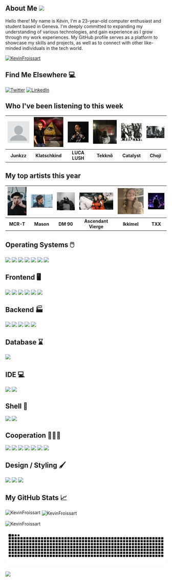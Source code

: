 ## About Me <img src="https://raw.githubusercontent.com/MartinHeinz/MartinHeinz/master/wave.gif" width="30px">

Hello there! My name is Kévin, I'm a 23-year-old computer enthusiast and student based in Geneva. I'm deeply committed to expanding my understanding of various technologies, and gain experience as I grow through my work experiences. My GitHub profile serves as a platform to showcase my skills and projects, as well as to connect with other like-minded individuals in the tech world.

<p align="left"> <a href="https://github.com/ryo-ma/github-profile-trophy"><img src="https://github-profile-trophy.vercel.app/?username=KevinFroissart" alt="KevinFroissart" /></a> </p>

## Find Me Elsewhere :computer:

<a href="https://twitter.com/FroissartK" target="_blank"><img src="https://img.shields.io/badge/Twitter-1DA1F2?style=for-the-badge&logo=twitter&logoColor=white" alt="Twitter"></a>
<a href="https://www.linkedin.com/in/kevin-froissart/" target="_blank"><img src="https://img.shields.io/badge/LinkedIn-0077B5?style=for-the-badge&logo=linkedin&logoColor=white" alt="LinkedIn"></a>

## Who I've been listening to this week
| <img src=https://raw.githubusercontent.com/KevinFroissart/KevinFroissart/master/artist_images/blank-profile-picture-973460_960_720.png> | <img src=https://raw.githubusercontent.com/KevinFroissart/KevinFroissart/master/artist_images/91c7924b829201d599756551eb5a788a.jpg> | <img src=https://raw.githubusercontent.com/KevinFroissart/KevinFroissart/master/artist_images/bec724ccc5316376ea400aaa582325ff.jpg> | <img src=https://raw.githubusercontent.com/KevinFroissart/KevinFroissart/master/artist_images/3e63ddebd183a105d109988d28ad0463.jpg> | <img src=https://raw.githubusercontent.com/KevinFroissart/KevinFroissart/master/artist_images/4a68539f137349aa853e909e1304c1d8.jpg> | <img src=https://raw.githubusercontent.com/KevinFroissart/KevinFroissart/master/artist_images/ea059a95b0fb2c335810932934df957d.jpg>  |
| :---: | :---: | :---: | :---: | :---: | :---: |
| <b>Junkzz</b> | <b>Klatschkind</b> | <b>LUCA LUSH</b> | <b>Tekknő</b> | <b>Catalyst</b> | <b>Choji</b>  |


## My top artists this year
| <img src=https://raw.githubusercontent.com/KevinFroissart/KevinFroissart/master/artist_images/21a5598d4f7d97b02e4c231f24cd237a.jpg> | <img src=https://raw.githubusercontent.com/KevinFroissart/KevinFroissart/master/artist_images/8d1a9020e3c426c25bb899e9cfb147c6.jpg> | <img src=https://raw.githubusercontent.com/KevinFroissart/KevinFroissart/master/artist_images/6220baadd454aab0dcf640c92ff17ba8.jpg> | <img src=https://raw.githubusercontent.com/KevinFroissart/KevinFroissart/master/artist_images/888a60f7553050091a66c1ceec0caa04.jpg> | <img src=https://raw.githubusercontent.com/KevinFroissart/KevinFroissart/master/artist_images/c0693ba1516c28f7036b81ff53ad871c.jpg> | <img src=https://raw.githubusercontent.com/KevinFroissart/KevinFroissart/master/artist_images/f68814a0ebda5307786e55f3b14a4831.jpg>  |
| :---: | :---: | :---: | :---: | :---: | :---: |
| <b>MCR-T</b> | <b>Mason</b> | <b>DM 90</b> | <b>Ascendant Vierge</b> | <b>Ikkimel</b> | <b>TXX</b>  |


## Operating Systems 🖱️

![](https://img.shields.io/badge/Linux-FCC624?style=for-the-badge&logo=linux&logoColor=black)
![](https://img.shields.io/badge/Ubuntu-E95420?style=for-the-badge&logo=ubuntu&logoColor=white)
![](https://img.shields.io/badge/Cent%20OS-262577?style=for-the-badge&logo=CentOS&logoColor=white)
![](https://img.shields.io/badge/Debian-A81D33?style=for-the-badge&logo=debian&logoColor=white)
![](https://img.shields.io/badge/Fedora-294172?style=for-the-badge&logo=fedora&logoColor=white)
![](https://img.shields.io/badge/Kali_Linux-557C94?style=for-the-badge&logo=kali-linux&logoColor=white)
![](https://img.shields.io/badge/Windows-0078D6?style=for-the-badge&logo=windows&logoColor=white)    

## Frontend 🖥️

![](https://img.shields.io/badge/HTML5-E34F26?style=for-the-badge&logo=html5&logoColor=white)
![](https://img.shields.io/badge/CSS3-1572B6?style=for-the-badge&logo=css3&logoColor=white)
![](https://img.shields.io/badge/Sass-CC6699?style=for-the-badge&logo=sass&logoColor=white)
![](https://img.shields.io/badge/JavaScript-F7DF1E?style=for-the-badge&logo=javascript&logoColor=black)
![](https://img.shields.io/badge/TypeScript-007ACC?style=for-the-badge&logo=typescript&logoColor=whit)
![](https://img.shields.io/badge/Angular-DD0031?style=for-the-badge&logo=angular&logoColor=white)

## Backend 🏭

![](https://img.shields.io/badge/Java-ED8B00?style=for-the-badge&logo=java&logoColor=white)
![](https://img.shields.io/badge/Spring-6DB33F?style=for-the-badge&logo=spring&logoColor=white)
![](https://img.shields.io/badge/Hibernate-59666C?style=for-the-badge&logo=Hibernate&logoColor=white)
![](https://img.shields.io/badge/Express.js-404D59?style=for-the-badge)
![](https://img.shields.io/badge/C%2B%2B-00599C?style=for-the-badge&logo=c%2B%2B&logoColor=white)


## Database ⌛

![](https://img.shields.io/badge/PostgreSQL-316192?style=for-the-badge&logo=postgresql&logoColor=white)

## IDE 💻

![](https://img.shields.io/badge/IntelliJ_IDEA-000000.svg?style=for-the-badge&logo=intellij-idea&logoColor=white)
![](https://img.shields.io/badge/Visual_Studio_Code-0078D4?style=for-the-badge&logo=visual%20studio%20code&logoColor=white)

## Shell 🔲

![](https://img.shields.io/badge/Shell_Script-121011?style=for-the-badge&logo=gnu-bash&logoColor=white)
![](https://img.shields.io/badge/Powershell-2CA5E0?style=for-the-badge&logo=powershell&logoColor=white)

## Cooperation 🧑‍🤝‍🧑

![](https://img.shields.io/badge/Jira-0052CC?style=for-the-badge&logo=Jira&logoColor=white)
![](https://img.shields.io/badge/GIT-E44C30?style=for-the-badge&logo=git&logoColor=white)
![](https://img.shields.io/badge/Miro-050038?style=for-the-badge&logo=Miro&logoColor=white)
![](https://img.shields.io/badge/Notion-000000?style=for-the-badge&logo=notion&logoColor=white)
![](https://img.shields.io/badge/Overleaf-47A141?style=for-the-badge&logo=Overleaf&logoColor=white)
![](https://img.shields.io/badge/Trello-0052CC?style=for-the-badge&logo=trello&logoColor=white)
![](https://img.shields.io/badge/Microsoft_Office-D83B01?style=for-the-badge&logo=microsoft-office&logoColor=white)

## Design / Styling 🖌️

![](https://img.shields.io/badge/Adobe%20Photoshop-31A8FF?style=for-the-badge&logo=Adobe%20Photoshop&logoColor=black)
![](https://img.shields.io/badge/Adobe%20Premiere%20Pro-9999FF?style=for-the-badge&logo=Adobe%20Premiere%20Pro&logoColor=white)
![](https://img.shields.io/badge/Markdown-000000?style=for-the-badge&logo=markdown&logoColor=white)

## My GitHub Stats &#x1f4c8;

<p><img align="left" src="https://github-readme-stats.vercel.app/api/top-langs?username=KevinFroissart&show_icons=true&locale=en&layout=compact" alt="KevinFroissart" />

<p>&nbsp;<img align="center" src="https://github-readme-stats.vercel.app/api?username=KevinFroissart&show_icons=true&locale=en" alt="KevinFroissart" /></p>

<p><img align="center" src="https://github-readme-streak-stats.herokuapp.com/?user=KevinFroissart&" alt="KevinFroissart" /></p>

<picture>
  <source media="(prefers-color-scheme: dark)" srcset="https://github.com/KevinFroissart/KevinFroissart/blob/output/github-contribution-grid-snake.svg">
  <source media="(prefers-color-scheme: light)" srcset="https://github.com/KevinFroissart/KevinFroissart/blob/output/github-contribution-grid-snake-dark.svg">
  <img alt="github-snake" src="https://github.com/KevinFroissart/KevinFroissart/blob/output/github-contribution-grid-snake-dark.svg">
</picture>
    
![](https://img.shields.io/badge/Made%20with-Python%20and%20Markdown-1f425f.svg)    

[//]: [Badges](https://dev.to/envoy_/150-badges-for-github-pnk)
